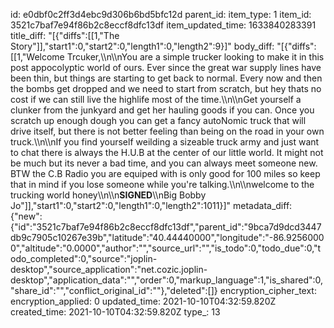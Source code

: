 id: e0dbf0c2ff3d4ebc9d306b6bd5bfc12d
parent_id: 
item_type: 1
item_id: 3521c7baf7e94f86b2c8eccf8dfc13df
item_updated_time: 1633840283391
title_diff: "[{\"diffs\":[[1,\"The Story\"]],\"start1\":0,\"start2\":0,\"length1\":0,\"length2\":9}]"
body_diff: "[{\"diffs\":[[1,\"Welcome Trcuker,\\\n\\\nYou are a simple trucker looking to make it in this post appocolyptic world of ours. Ever since the great war supply lines have been thin, but things are starting to get back to normal. Every now and then the bombs get dropped and we need to start from scratch, but hey thats no cost if we can still live the highlife most of the time.\\\n\\\nGet yourself a clunker from the junkyard and get her hauling goods if you can. Once you scratch up enough dough you can get a fancy autoNomic truck that will drive itself, but there is not better feeling than being on the road in your own truck.\\\n\\\nIf you find yourself weilding a sizeable truck army and just want to chat there is always the H.U.B at the center of our little world. It might not be much but its never a bad time, and you can always meet someone new. BTW the C.B Radio you are equiped with is only good for 100 miles so keep that in mind if you lose someone while you're talking.\\\n\\\nwelcome to the trucking world honey\\\n\\\n**SIGNED**\\\nBig Bobby Jo\"]],\"start1\":0,\"start2\":0,\"length1\":0,\"length2\":1011}]"
metadata_diff: {"new":{"id":"3521c7baf7e94f86b2c8eccf8dfc13df","parent_id":"9bca7d9dcd3447db9c7905c10267e39b","latitude":"40.44440000","longitude":"-86.92560000","altitude":"0.0000","author":"","source_url":"","is_todo":0,"todo_due":0,"todo_completed":0,"source":"joplin-desktop","source_application":"net.cozic.joplin-desktop","application_data":"","order":0,"markup_language":1,"is_shared":0,"share_id":"","conflict_original_id":""},"deleted":[]}
encryption_cipher_text: 
encryption_applied: 0
updated_time: 2021-10-10T04:32:59.820Z
created_time: 2021-10-10T04:32:59.820Z
type_: 13